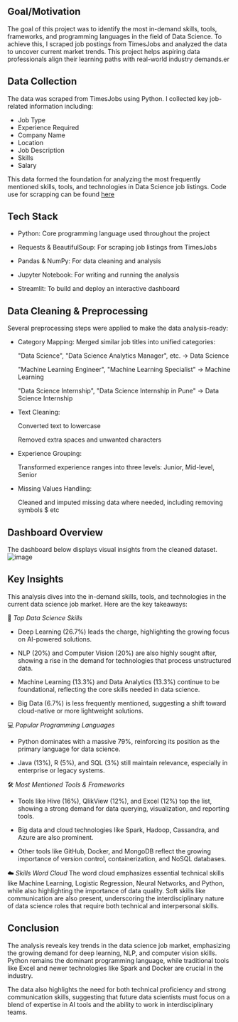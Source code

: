 
## Goal/Motivation
The goal of this project was to identify the most in-demand skills, tools, frameworks, and programming languages in the field of Data Science. To achieve this, I scraped job postings from TimesJobs and analyzed the data to uncover current market trends. This project helps aspiring data professionals align their learning paths with real-world industry demands.er

## Data Collection
The data was scraped from TimesJobs using Python. I collected key job-related information including:

- Job Type
- Experience Required
- Company Name
- Location
- Job Description
- Skills
- Salary

This data formed the foundation for analyzing the most frequently mentioned skills, tools, and technologies in Data Science job listings.
Code use for scrapping can be found [here](https://github.com/Fatimarz/Data-Analytics-Portfolio/blob/main/Data_science_job_analysis/DS_jobs_scrapping.ipynb)

## Tech Stack
- Python: Core programming language used throughout the project

- Requests & BeautifulSoup: For scraping job listings from TimesJobs

- Pandas & NumPy: For data cleaning and analysis

- Jupyter Notebook: For writing and running the analysis 

- Streamlit: To build and deploy an interactive dashboard
## Data Cleaning & Preprocessing

Several preprocessing steps were applied to make the data analysis-ready:

- Category Mapping: Merged similar job titles into unified categories:

  "Data Science", "Data Science Analytics Manager", etc. → Data Science

  "Machine Learning Engineer", "Machine Learning Specialist" → Machine Learning

  "Data Science Internship", "Data Science Internship in Pune" → Data Science Internship

- Text Cleaning:

  Converted text to lowercase

  Removed extra spaces and unwanted characters

- Experience Grouping:

  Transformed experience ranges into three levels: Junior, Mid-level, Senior


-  Missing Values Handling:

   Cleaned and imputed missing data where needed, including removing symbols $ etc
   
## Dashboard Overview
The dashboard below displays visual insights from the cleaned dataset.
![image](https://github.com/user-attachments/assets/b7aaaf81-8b0f-4092-ad10-93ebcf6eb1dd)


## Key Insights
This analysis dives into the in-demand skills, tools, and technologies in the current data science job market. Here are the key takeaways:

🧠 *Top Data Science Skills*
- Deep Learning (26.7%) leads the charge, highlighting the growing focus on AI-powered solutions.

- NLP (20%) and Computer Vision (20%) are also highly sought after, showing a rise in the demand for technologies that process unstructured data.

- Machine Learning (13.3%) and Data Analytics (13.3%) continue to be foundational, reflecting the core skills needed in data science.

- Big Data (6.7%) is less frequently mentioned, suggesting a shift toward cloud-native or more lightweight solutions.

💻 *Popular Programming Languages*
- Python dominates with a massive 79%, reinforcing its position as the primary language for data science.

- Java (13%), R (5%), and SQL (3%) still maintain relevance, especially in enterprise or legacy systems.

🛠️ *Most Mentioned Tools & Frameworks*
- Tools like Hive (16%), QlikView (12%), and Excel (12%) top the list, showing a strong demand for data querying, visualization, and reporting tools.

- Big data and cloud technologies like Spark, Hadoop, Cassandra, and Azure are also prominent.

- Other tools like GitHub, Docker, and MongoDB reflect the growing importance of version control, containerization, and NoSQL databases.

☁️ *Skills Word Cloud*
The word cloud emphasizes essential technical skills like Machine Learning, Logistic Regression, Neural Networks, and Python, while also highlighting the importance of data quality. Soft skills like communication are also present, underscoring the interdisciplinary nature of data science roles that require both technical and interpersonal skills.



## Conclusion
The analysis reveals key trends in the data science job market, emphasizing the growing demand for deep learning, NLP, and computer vision skills. Python remains the dominant programming language, while traditional tools like Excel and newer technologies like Spark and Docker are crucial in the industry.

The data also highlights the need for both technical proficiency and strong communication skills, suggesting that future data scientists must focus on a blend of expertise in AI tools and the ability to work in interdisciplinary teams.


